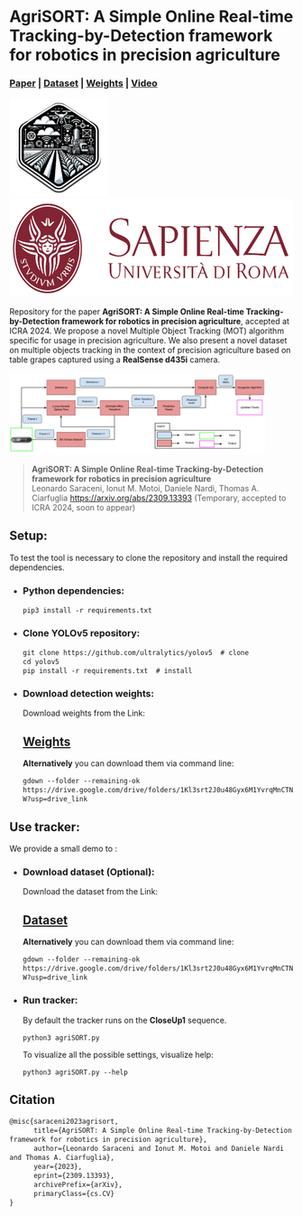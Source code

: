 # <strong> AgriSORT: A Simple Online Real-time Tracking-by-Detection framework for robotics in precision agriculture </strong> 

### [Paper](https://arxiv.org/abs/2309.13393) | [Dataset](https://drive.google.com/drive/folders/1sbsUwCtGQtA58cLVP5sd37tjjkMFCh05?usp=drive_link) | [Weights](https://drive.google.com/drive/folders/1Kl3srt2J0u48Gyx6M1YvrqMnCTNrQz-W?usp=drive_link) | [Video](https://drive.google.com/file/d/1ziVsBV7nODg5pdV-lGBt_XO51lqzvUQ7/view?usp=sharing)

<p>
<img src="./Figures/Logos/logo_smart.png"  height = "175" />
<img src="./Figures/Logos/sapienza.png" height = "175" />
</p>

Repository for the paper **AgriSORT: A Simple Online Real-time Tracking-by-Detection framework for robotics in precision agriculture**, accepted at ICRA 2024. We propose a novel Multiple Object Tracking (MOT) algorithm specific for usage in precision agriculture. We also present a novel dataset on multiple objects tracking in the context of precision agriculture based on table grapes captured using a **RealSense d435i** camera.

<p float="left">
    <img src="./Figures/AgriSORT_pipeline.jpg" width="90%"/>
</p>

> **AgriSORT: A Simple Online Real-time Tracking-by-Detection framework for robotics in precision agriculture**\
> Leonardo Saraceni, Ionut M. Motoi, Daniele Nardi, Thomas A. Ciarfuglia https://arxiv.org/abs/2309.13393 (Temporary, accepted to ICRA 2024, soon to appear)

## <strong> Setup: </strong>
To test the tool is necessary to clone the repository and install the required dependencies.

* ### <strong> Python dependencies: </strong>
    ```
    pip3 install -r requirements.txt
    ```
* ### <strong> Clone YOLOv5 repository: </strong>
    ```
    git clone https://github.com/ultralytics/yolov5  # clone
    cd yolov5
    pip install -r requirements.txt  # install
    ```
* ### <strong> Download detection weights: </strong>
    Download weights from the Link: 
    ## [Weights](https://drive.google.com/drive/folders/1Kl3srt2J0u48Gyx6M1YvrqMnCTNrQz-W?usp=drive_link)

    **Alternatively** you can download them via command line:
    ```
    gdown --folder --remaining-ok https://drive.google.com/drive/folders/1Kl3srt2J0u48Gyx6M1YvrqMnCTNrQz-W?usp=drive_link
    ```

## <strong> Use tracker: </strong>
We provide a small demo to :
* ### <strong> Download dataset (Optional): </strong>
    Download the dataset from the Link:
    ## [Dataset](https://drive.google.com/drive/folders/1sbsUwCtGQtA58cLVP5sd37tjjkMFCh05?usp=drive_link)

    **Alternatively** you can download them via command line:
    ```
    gdown --folder --remaining-ok https://drive.google.com/drive/folders/1Kl3srt2J0u48Gyx6M1YvrqMnCTNrQz-W?usp=drive_link
    ```
* ### <strong> Run tracker: </strong>
    By default the tracker runs on the **CloseUp1** sequence.
    ```
    python3 agriSORT.py
    ```

    To visualize all the possible settings, visualize help:
    ```
    python3 agriSORT.py --help
    ```

## Citation
```
@misc{saraceni2023agrisort,
      title={AgriSORT: A Simple Online Real-time Tracking-by-Detection framework for robotics in precision agriculture}, 
      author={Leonardo Saraceni and Ionut M. Motoi and Daniele Nardi and Thomas A. Ciarfuglia},
      year={2023},
      eprint={2309.13393},
      archivePrefix={arXiv},
      primaryClass={cs.CV}
}
```
